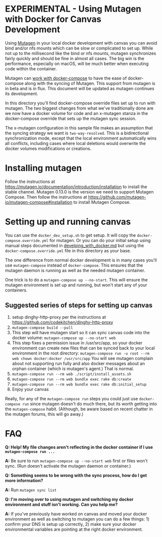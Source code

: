 # EXPERIMENTAL - Using Mutagen with Docker for Canvas Development

Using [Mutagen](https://mutagen.io) in your local docker development with canvas you can avoid bind and/or nfs mounts
which can be slow or complicated to set up. While not up to the millisecond like the bind or nfs mounts, mutagen
synchronizes fairly quickly and should be fine in almost all cases. The big win is the performance, especially on macOS,
will be much better when executing code within the container.

Mutagen can [work with docker-compose](https://mutagen.io/documentation/orchestration/compose) to have the ease of
docker-compose along with the syncing of Mutagen. This support from mutagen is in beta and is in flux. This document
will be updated as mutagen continues its development.

In this directory you'll find docker-compose override files set up to run with mutagen. The two biggest changes from
what we've traditionally done are we now have a docker volume for code and an x-mutagen stanza in the docker-compose
override that sets up the mutagen sync session.

The x-mutagen configuration in this sample file makes an assumption that the syncing strategy we want is
`two-way-resolved`. This is a bidirectional synchronization mode, except that the local environment automatically wins
all conflicts, including cases where local deletions would overwrite the docker volumes modifications or creations.

# Installing mutagen

Follow the instructions at https://mutagen.io/documentation/introduction/installation to install the stable channel.
Mutagen 0.13.0 is the version we need to support Mutagen Compose.
Then follow the instructions at https://github.com/mutagen-io/mutagen-compose#installation to install Mutagen Compose.

# Setting up and running canvas

You can use the `docker_dev_setup.sh` to get setup. It will copy the `docker-compose.override.yml` for mutagen.
Or you can do your initial setup using manual steps documented in
[develping_with_docker.md](../../doc/docker/developing_with_docker.md) but using the `docker-compose.override.yml` file
in this directory as your base.

The one difference from normal docker development is in many cases you'll use `mutagen-compose` instead of
`docker-compose`. This ensures that the mutagen daemon is running as well as the needed mutagen container.

One trick is to do a `mutagen-compose up --no-start`. This will ensure the mutagen environment is set up and running,
but won't start any of your containers.

## Suggested series of steps for setting up canvas
1. setup dinghy-http-proxy per the instructions at https://github.com/codekitchen/dinghy-http-proxy
2. `mutagen-compose build --pull`
3. This step will have mutagen start so it can sync canvas code into the docker volume: `mutagen-compose up --no-start
   web`
4. This step fixes a permission issue in /usr/src/app, so your docker environment can create new files that can be
   synced back to your local environment in the root directory: `mutagen-compose run -u root --rm web chown
   docker:docker /usr/src/app` You will see mutagen complain about not supporting run fully and also docker messages
   about an orphan container (which is mutagen's agent.) That is normal.
5. `mutagen-compose run --rm web ./script/install_assets.sh`
6. `mutagen-compose run --rm web bundle exec rake db:create`
7. `mutagen-compose run --rm web bundle exec rake db:initial_setup`
8. Enjoy your canvas

Really, for any of the `mutagen-compose run` steps you could just use `docker-compose run` since mutagen doesn't do much
there, but its worth getting into the `mutagen-compose` habit. (Although, be aware based on recent chatter in the
mutagen forums, this will go away.)

# FAQ

**Q: Help! My file changes aren't reflecting in the docker container if I use `mutagen-compose run ...`**

**A:** Be sure to run `mutagen-compose up --no-start web` first or files won't sync. (Run doesn't activate the mutagen
daemon or container.)

**Q: Something seems to be wrong with the sync process, how do I get more information?**

**A:** Run `mutagen sync list`

**Q: I'm moving over to using mutagen and switching my docker environment and stuff isn't working. Can you help me?**

**A:** If you've previously have worked on canvas and moved your docker environment as well as switching to mutagen you
can do a few things: 1) confirm your DNS is setup up correctly, 2) make sure your docker environmental variables are
pointing at the right docker environment.
